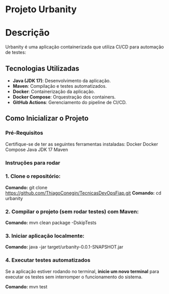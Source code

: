# Projeto Urbanity

# Descrição
Urbanity é uma aplicação containerizada que utiliza CI/CD para automação de testes:


## Tecnologias Utilizadas
- **Java (JDK 17)**: Desenvolvimento da aplicação.
- **Maven**: Compilação e testes automatizados.
- **Docker**: Containerização da aplicação.
- **Docker Compose**: Orquestração dos containers.
- **GitHub Actions**: Gerenciamento do pipeline de CI/CD.


## Como Inicializar o Projeto

### **Pré-Requisitos**
Certifique-se de ter as seguintes ferramentas instaladas:
    Docker
    Docker Compose
    Java JDK 17
    Maven


### **Instruções para rodar**
### 1. Clone o repositório:
   **Comando:** git clone https://github.com/ThiagoConegin/TecnicasDevOpsFiap.git
   **Comando:** cd urbanity

### 2. Compilar o projeto (sem rodar testes) com Maven:
   **Comando:** mvn clean package -DskipTests

### 3. Iniciar aplicação localmente:
   **Comando:** java -jar target/urbanity-0.0.1-SNAPSHOT.jar

### 4. Executar testes automatizados  
   Se a aplicação estiver rodando no terminal, **inicie um novo terminal** para executar os testes sem interromper o funcionamento do sistema.  

   **Comando:** mvn test